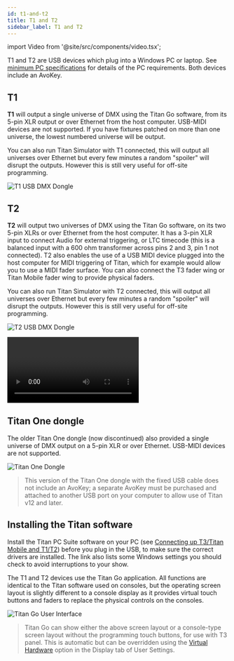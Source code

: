 ```yaml
---
id: t1-and-t2
title: T1 and T2
sidebar_label: T1 and T2
---
```


import Video from '@site/src/components/video.tsx';

T1 and T2 are USB devices which plug into a Windows PC or laptop. See [minimum PC specifications](../titan-basics.md#connecting-up-t3--titan-mobile-and-t1t2) for details of the PC requirements. Both devices include an AvoKey.

## T1

**T1** will output a single universe of DMX using the Titan Go software, from its 5-pin XLR output or over Ethernet from the host computer. USB-MIDI devices are not supported. If you have fixtures patched on more than one universe, the lowest numbered universe will be output.

You can also run Titan Simulator with T1 connected, this will output all universes over Ethernet but every few minutes a random "spoiler" will disrupt the outputs. However this is still very useful for off-site programming.

![T1 USB DMX Dongle](/docs/images/T1.png)

## T2

**T2** will output two universes of DMX using the Titan Go software, on its two 5-pin XLRs or over Ethernet from the host computer. It has a 3-pin XLR input to connect
Audio for external triggering, or LTC timecode (this is a balanced input with a 600 ohm transformer across pins 2 and 3, pin 1 not connected). T2 also enables the use of a USB MIDI device plugged into the host computer for MIDI
triggering of Titan, which for example would allow you to use a MIDI fader surface. You can also connect 
the T3 fader wing or Titan Mobile fader wing to provide physical faders.

You can also run Titan Simulator with T2 connected, this will output all universes over Ethernet but every few minutes a random "spoiler" will disrupt the outputs. However this is still very useful for off-site programming.

![T2 USB DMX Dongle](/docs/images/T2.png)

<Video videoId="wO94RvG6agI" title="T2 USB Interface"></Video>

## Titan One dongle

The older Titan One dongle (now discontinued) also provided a single universe of DMX output on a 5-pin XLR or over Ethernet. USB-MIDI devices are not supported.

![Titan One Dongle](/docs/images/titan-one-cabled.png)

> This version of the Titan One dongle with the fixed USB cable does not include an 
  AvoKey; a separate AvoKey must be purchased and attached to another USB port on your
  computer to allow use of Titan v12 and later.

## Installing the Titan software

Install the Titan PC Suite software on your PC (see [Connecting up T3/Titan Mobile and T1/T2](../titan-basics.md#connecting-up-t3--titan-mobile-and-t1t2)) before
you plug in the USB, to make sure the correct drivers are installed. The link also lists some Windows settings you should check to avoid interruptions to your show.



The T1 and T2 devices use the Titan Go application. All functions are identical
to the Titan software used on consoles, but the operating screen layout is slightly different to a console
display as it provides virtual touch buttons and faders to replace the physical controls on the consoles.

![Titan Go User Interface](/docs/images/Titan-Go-User-Interface.png)

> Titan Go can show either the above screen layout or a console-type screen layout without the programming touch buttons, for use with T3
  panel. This is automatic but can be overridden using the [Virtual Hardware](../system-settings/user-settings.md#display) option in the Display tab of User Settings.
